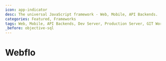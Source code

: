 ```yaml
---
icon: app-indicator
desc: The universal JavaScript framework - Web, Mobile, API Backends.
categories: Featured, Frameworks
tags: Web, Mobile, API Backends, Dev Server, Production Server, GIT Workflow
_before: objective-sql
---
```

# Webflo
